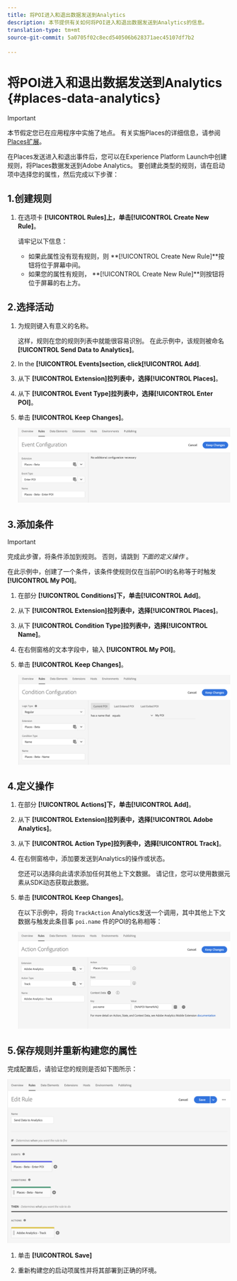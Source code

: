 ```yaml
---
title: 将POI进入和退出数据发送到Analytics
description: 本节提供有关如何将POI进入和退出数据发送到Analytics的信息。
translation-type: tm+mt
source-git-commit: 5a0705f02c8ecd540506b628371aec45107df7b2

---
```



# 将POI进入和退出数据发送到Analytics {#places-data-analytics}


>[!IMPORTANT]
>
>本节假定您已在应用程序中实施了地点。 有关实施Places的详细信息，请参阅 [Places扩展](/help/places-ext-aep-sdks/places-extension/places-extension.md)。

在Places发送进入和退出事件后，您可以在Experience Platform Launch中创建规则，将Places数据发送到Adobe Analytics。 要创建此类型的规则，请在启动项中选择您的属性，然后完成以下步骤：

## 1.创建规则

1. 在选项卡 **[!UICONTROL Rules]**上，单击**[!UICONTROL Create New Rule]**。

   请牢记以下信息：

   * 如果此属性没有现有规则，则 **[!UICONTROL Create New Rule]**按钮将位于屏幕中间。
   * 如果您的属性有规则， **[!UICONTROL Create New Rule]**则按钮将位于屏幕的右上方。

## 2.选择活动

1. 为规则键入有意义的名称。

   这样，规则在您的规则列表中就能很容易识别。 在此示例中，该规则被命名 **[!UICONTROL Send Data to Analytics]**。

1. In the **[!UICONTROL Events]**section, click**[!UICONTROL Add]**.

1. 从下 **[!UICONTROL Extension]**拉列表中，选择**[!UICONTROL Places]**。

1. 从下 **[!UICONTROL Event Type]**拉列表中，选择**[!UICONTROL Enter POI]**。

1. 单击 **[!UICONTROL Keep Changes]**。

   ![&quot;选择活动&quot;](/help/assets/pt-selectEvent.png)


## 3.添加条件

>[!IMPORTANT]
>
>完成此步骤，将条件添加到规则。 否则，请跳到 *下面的定义操作* 。

在此示例中，创建了一个条件，该条件使规则仅在当前POI的名称等于时触发 **[!UICONTROL My POI]**。

1. 在部分 **[!UICONTROL Conditions]**下，单击**[!UICONTROL Add]**。

1. 从下 **[!UICONTROL Extension]**拉列表中，选择**[!UICONTROL Places]**。

1. 从下 **[!UICONTROL Condition Type]**拉列表中，选择**[!UICONTROL Name]**。

1. 在右侧窗格的文本字段中，输入 **[!UICONTROL My POI]**。

1. 单击 **[!UICONTROL Keep Changes]**。

   ![&quot;设置条件&quot;](/help/assets/pt-setCondition.png)


## 4.定义操作

1. 在部分 **[!UICONTROL Actions]**下，单击**[!UICONTROL Add]**。

1. 从下 **[!UICONTROL Extension]**拉列表中，选择**[!UICONTROL Adobe Analytics]**。

1. 从下 **[!UICONTROL Action Type]**拉列表中，选择**[!UICONTROL Track]**。

1. 在右侧窗格中，添加要发送到Analytics的操作或状态。

   您还可以选择向此请求添加任何其他上下文数据。 请记住，您可以使用数据元素从SDK动态获取此数据。

1. 单击 **[!UICONTROL Keep Changes]**。

   在以下示例中，将向 `TrackAction` Analytics发送一个调用，其中其他上下文数据与触发此条目事 `poi.name` 件的POI的名称相等：

   ![“设置操作”](/help/assets/pt-setAction.png)

## 5.保存规则并重新构建您的属性

完成配置后，请验证您的规则是否如下图所示：

![“规则已创建”](/help/assets/pt-ruleComplete.png)

1. 单击 **[!UICONTROL Save]**

1. 重新构建您的启动项属性并将其部署到正确的环境。
